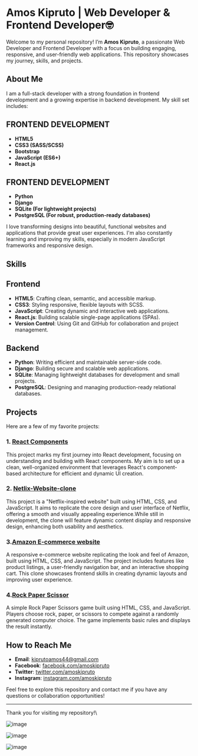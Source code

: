 # Amos Kipruto | Web Developer & Frontend Developer🤓

Welcome to my personal repository! I’m **Amos Kipruto**, a passionate Web Developer and Frontend Developer with a focus on building engaging, responsive, and user-friendly web applications. This repository showcases my journey, skills, and projects.

## About Me

I am a full-stack developer with a strong foundation in frontend development and a growing expertise in backend development. My skill set includes:

## FRONTEND DEVELOPMENT
- **HTML5**
- **CSS3 (SASS/SCSS)**
- **Bootstrap**
- **JavaScript (ES6+)**
- **React.js**

## FRONTEND DEVELOPMENT
- **Python**
- **Django**
- **SQLite (For lightweight projects)**
- **PostgreSQL (For robust, production-ready databases)**

I love transforming designs into beautiful, functional websites and applications that provide great user experiences. I'm also constantly learning and improving my skills, especially in modern JavaScript frameworks and responsive design.

## Skills

## Frontend
- **HTML5**: Crafting clean, semantic, and accessible markup.
- **CSS3**: Styling responsive, flexible layouts with SCSS.
- **JavaScript**: Creating dynamic and interactive web applications.
- **React.js**: Building scalable single-page applications (SPAs).
- **Version Control**: Using Git and GitHub for collaboration and project management.


## Backend
- **Python**: Writing efficient and maintainable server-side code.
- **Django**: Building secure and scalable web applications.
- **SQLite**: Managing lightweight databases for development and small projects.
- **PostgreSQL**: Designing and managing production-ready relational databases.
  
 ## Projects

Here are a few of my favorite projects:

### 1. [React Components](https://github.com/DevAmo001/react-component)
This project marks my first journey into React development, focusing on understanding and building with React components. My aim is to set up a clean, well-organized environment that leverages React's component-based architecture for efficient and dynamic UI creation.
### 2. [Netlix-Website-clone](https://github.com/DevAmo001/Netflix-website-clone)
This project is a "Netflix-inspired website" built using HTML, CSS, and JavaScript. It aims to replicate the core design and user interface of Netflix, offering a smooth and visually appealing experience.While still in development, the clone will feature dynamic content display and responsive design, enhancing both usability and aesthetics.
### 3.[Amazon E-commerce website](https://github.com/DevAmo001/Amazon-project)
A responsive e-commerce website replicating the look and feel of Amazon, built using HTML, CSS, and JavaScript. The project includes features like product listings, a user-friendly navigation bar, and an interactive shopping cart. This clone showcases frontend skills in creating dynamic layouts and improving user experience.
### 4.[Rock Paper Scissor](https://github.com/DevAmo001/Rock-Paper-Scissor-Game)
A simple Rock Paper Scissors game built using HTML, CSS, and JavaScript. Players choose rock, paper, or scissors to compete against a randomly generated computer choice. The game implements basic rules and displays the result instantly.

## How to Reach Me

- **Email**: kiprutoamos44@gmail.com
- **Facebook**: [facebook.com/amoskipruto](https://www.facebook.com/amos.brown.98031)
- **Twitter**: [twitter.com/amoskipruto](https://x.com/amos2554brown?t=BhlBO74q1T54N7mGkzugaA&s=09)
- **Instagram**: [instagram.com/amoskipruto](https://www.instagram.com/amoskenbrown?igsh=NHUyNGpjeWg3dGFn)

Feel free to explore this repository and contact me if you have any questions or collaboration opportunities!

---

Thank you for visiting my repository!\

![image](https://github.com/user-attachments/assets/5f740458-b9a3-4b52-80fd-29d29cf12d0f)

![image](https://github.com/user-attachments/assets/a4e6237c-7d5c-4b73-9b63-7af1b1b2b04d)

![image](https://github.com/user-attachments/assets/370b8b62-652e-4972-a3b3-a3248d4e8407)





